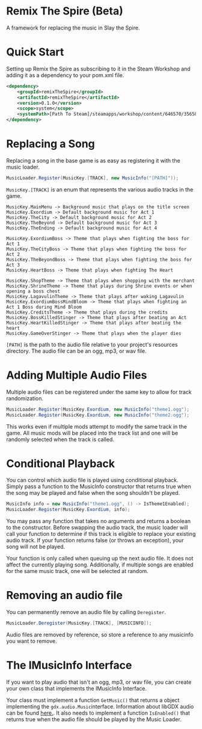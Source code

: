 # Remix The Spire (Beta)

A framework for replacing the music in Slay the Spire.

# Quick Start

Setting up Remix the Spire as subscribing to it in the Steam Workshop and adding it as a dependency to your pom.xml file.

```xml
<dependency>
    <groupId>remixTheSpire</groupId>
    <artifactId>remixTheSpire</artifactId>
    <version>0.1.0</version>
    <scope>system</scope>
    <systemPath>[Path To Steam]/steamapps/workshop/content/646570/3565867760/remixTheSpire.jar</systemPath>
</dependency>
```


# Replacing a Song

Replacing a song in the base game is as easy as registering it with the music loader.

```java
MusicLoader.Register(MusicKey.[TRACK], new MusicInfo("[PATH]"));
```

`MusicKey.[TRACK]` is an enum that represents the various audio tracks in the game.

    MusicKey.MainMenu -> Background music that plays on the title screen
    MusicKey.Exordium -> Default background music for Act 1
    MusicKey.TheCity -> Default background music for Act 2
    MusicKey.TheBeyond -> Default background music for Act 3
    MusicKey.TheEnding -> Default background music for Act 4

    MusicKey.ExordiumBoss -> Theme that plays when fighting the boss for Act 1
    MusicKey.TheCityBoss -> Theme that plays when fighting the boss for Act 2
    MusicKey.TheBeyondBoss -> Theme that plays when fighting the boss for Act 3
    MusicKey.HeartBoss -> Theme that plays when fighting The Heart
    
    MusicKey.ShopTheme -> Theme that plays when shopping with the merchant
    MusicKey.ShrineTheme -> Theme that plays during Shrine events or when opening a boss chest
    MusicKey.LagavulinTheme -> Theme that plays after waking Lagavulin
    MusicKey.ExordiumBossMindBloom -> Theme that plays when fighting an Act 1 Boss during Mind Bloom
    MusicKey.CreditsTheme -> Theme that plays during the credits
    MusicKey.BossKilledStinger -> Theme that plays after beating an Act
    MusicKey.HeartKilledStinger -> Theme that plays after beating the heart
    MusicKey.GameOverStinger -> Theme that plays when the player dies

`[PATH]` is the path to the audio file relative to your project's resources directory. The audio file can be an ogg, mp3, or wav file.

# Adding Multiple Audio Files

Multiple audio files can be registered under the same key to allow for track randomization.

```java
MusicLoader.Register(MusicKey.Exordium, new MusicInfo("theme1.ogg");
MusicLoader.Register(MusicKey.Exordium, new MusicInfo("theme2.ogg");
```

This works even if multiple mods attempt to modify the same track in the game. All music mods will be placed into the track list and one will be randomly selected when the track is called.

# Conditional Playback

You can control which audio file is played using conditional playback. Simply pass a function to the MusicInfo constructor that returns true when the song may be played and false when the song shouldn't be played.

```java
MusicInfo info = new MusicInfo("theme1.ogg", () -> IsTheme1Enabled);
MusicLoader.Register(MusicKey.Exordium, info);
```

You may pass any function that takes no arguments and returns a boolean to the constructor. Before swapping the audio track, the music loader will call your function to determine if this track is eligible to replace your existing audio track. If your function returns false (or throws an exception), your song will not be played.

Your function is only called when queuing up the next audio file. It does not affect the currently playing song. Additionally, if multiple songs are enabled for the same music track, one will be selected at random.

# Removing an audio file

You can permanently remove an audio file by calling `Deregister`.

```java
MusicLoader.Deregister(MusicKey.[TRACK], [MUSICINFO]);
```

Audio files are removed by reference, so store a reference to any musicinfo you want to remove.

# The IMusicInfo Interface

If you want to play audio that isn't an ogg, mp3, or wav file, you can create your own class that implements the IMusicInfo Interface.

Your class must implement a function `GetMusic()` that returns a object implementing the `gdx.audio.Music`interface. Information about libGDX audio can be found [here.](https://libgdx.com/wiki/audio/streaming-music). It also needs to implement a function `IsEnabled()` that returns true when the audio file should be played by the Music Loader.
